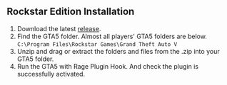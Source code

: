 ## Rockstar Edition Installation
1. Download the latest [release](https://github.com/DekoKiyo/JapaneseCallouts/releases/latest).
2. Find the GTA5 folder. Almost all players' GTA5 folders are below.<br/>`C:\Program Files\Rockstar Games\Grand Theft Auto V`
3. Unzip and drag or extract the folders and files from the .zip into your GTA5 folder.
4. Run the GTA5 with Rage Plugin Hook. And check the plugin is successfully activated.
